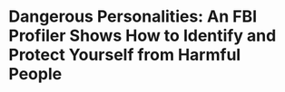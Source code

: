 # Dangerous Personalities: An FBI Profiler Shows How to Identify and Protect Yourself from Harmful People

## 

